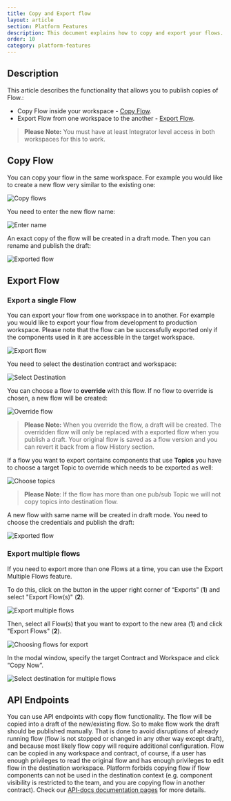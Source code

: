 ```yaml
---
title: Copy and Export flow
layout: article
section: Platform Features
description: This document explains how to copy and export your flows.
order: 10
category: platform-features
---
```


## Description

This article describes the functionality that allows you to publish copies of Flow.:

 * Copy Flow inside your workspace - [Copy Flow](#copy-flow).
 * Export Flow from one workspace to the another - [Export Flow](#export-flow).

>**Please Note:** You must have at least Integrator level access in both workspaces for this to work.

## Copy Flow

You can copy your flow in the same workspace. For example you would like to create a new flow very similar to the existing one:

![Copy flows](/assets/img/getting-started/copy-flow/copy-flow.png)

You need to enter the new flow name:

![Enter name](/assets/img/getting-started/copy-flow/enter-flow-name.png)

An exact copy of the flow will be created in a draft mode. Then you can rename and publish the draft:

![Exported flow](/assets/img/getting-started/copy-flow/exported-flow.png)

## Export Flow

### Export a single Flow

You can export your flow from one workspace in to another. For example you would like to export your flow from development to production workspace. Please note that the flow can be successfully exported only if the components used in it are accessible in the target workspace.

![Export flow](/assets/img/getting-started/copy-flow/export-flow.png)

You need to select the destination contract and workspace:

![Select Destination](/assets/img/getting-started/copy-flow/select-destination.png)

You can choose a flow to **override** with this flow. If no flow to override is chosen, a new flow will be created:

![Override flow](/assets/img/getting-started/copy-flow/override-flow.png)

> **Please Note:** When you override the flow, a draft will be created. The overridden flow will only be replaced with a exported flow when you publish a draft. Your original flow is saved as a flow version and you can revert it back from a flow History section.

If a flow you want to export contains components that use **Topics** you have to choose a target Topic to override which needs to be exported as well:

![Choose topics](/assets/img/getting-started/copy-flow/choose-topics.png)

> **Please Note**: If the flow has more than one pub/sub Topic we will not copy topics into destination flow.

A new flow with same name will be created in draft mode. You need to choose the credentials and publish the draft:

![Exported flow](/assets/img/getting-started/copy-flow/exported-flow.png)

### Export multiple flows

If you need to export more than one Flows at a time, you can use the Export Multiple Flows feature.

To do this, click on the button in the upper right corner of “Exports” (**1**) and select "Export Flow(s)" (**2**).

![Export multiple flows](/assets/img/getting-started/copy-flow/Export_multiple-flows.png)

Then, select all Flow(s) that you want to export to the new area (**1**) and click "Export Flows" (**2**).

![Choosing flows for export](/assets/img/getting-started/copy-flow/Choosing-flows-for-export.png)

In the modal window, specify the target Contract and Workspace and click “Copy Now”.

![Select destination for multiple flows](/assets/img/getting-started/copy-flow/Select-destination-for-multiple-flows.png)

## API Endpoints

You can use API endpoints with copy flow functionality. The flow will be copied into a draft of the new/existing flow. So to make flow work the draft should be published manually. That is done to avoid disruptions of already running flow (flow is not stopped or changed in any other way except draft), and because most likely flow copy will require additional configuration. Flow can be copied in any workspace and contract, of course, if a user has enough privileges to read the original flow and has enough privileges to edit flow in the destination workspace. Platform forbids copying flow if flow components can not be used in the destination context (e.g. component visibility is restricted to the team, and you are copying flow in another contract). Check our [API-docs documentation pages]({{site.data.tenant.apiDocsUri}}/v2#/flows/post_flows__flow_id__copy) for more details.
